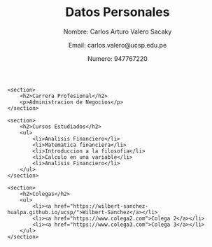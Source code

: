 <Trayectoria>
<html lang="es">
<head>
    <meta charset="UTF-8">
    <meta name="viewport" content="width=device-width, initial-scale=1.0">
    <title>Mi Página Personal</title>
</head>
<body>
    <header>
        <h1>Datos Personales</h1>
        <p>Nombre: Carlos Arturo Valero Sacaky</p>
        <p>Email: carlos.valero@ucsp.edu.pe</p>
        <p>Numero: 947767220</p>
    </header>
    
    <section>
        <h2>Carrera Profesional</h2>
        <p>Administracion de Negocios</p>
    </section>
    
    <section>
        <h2>Cursos Estudiados</h2>
        <ul>
            <li>Analisis Financiero</li>
            <li>Matematica financiera</li>
            <li>Introduccion a la filosofia</li>
            <li>Calculo en una variable</li>
            <li>Analisis Financiero</li>
        </ul>
    </section>
    
    <section>
        <h2>Colegas</h2>
        <ul>
            <li><a href="https://wilbert-sanchez-hualpa.github.io/ucsp/">Wilbert-Sanchez</a></li>
            <li><a href="https://www.colega2.com">Colega 2</a></li>
            <li><a href="https://www.colega3.com">Colega 3</a></li>
        </ul>
    </section>
    
</body>
</html>
